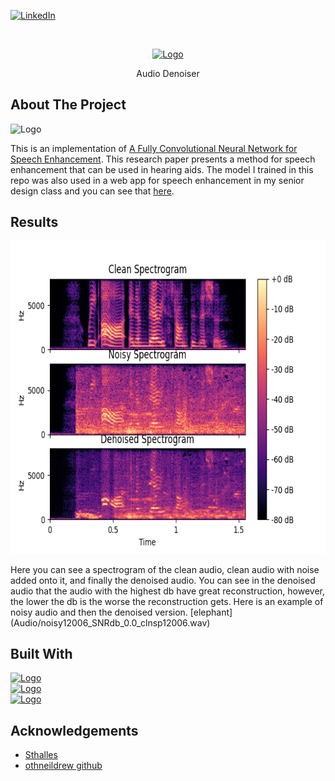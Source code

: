 <div id="top"></div>

[![LinkedIn][linkedin-shield]][linkedin-url]



<!-- PROJECT LOGO -->
<br />
<p align="center">
  <a href="https://github.com/othneildrew/Best-README-Template">
    <img src="https://raw.githubusercontent.com/mrbraden56/Best-README-Template/master/images/logo.png" alt="Logo" width="80" height="80">
  </a>

  <p align="center">
    Audio Denoiser
    <br />
  </p>
</p>




<!-- ABOUT THE PROJECT! -->
## About The Project

<a>
    <img src="https://miro.medium.com/max/1182/1*OOTqBsjpuXyfYJVdPxWtBA.png" alt="Logo" width="1100" height="500">
  </a>

This is an implementation of <a href="https://arxiv.org/pdf/1609.07132.pdf">A Fully Convolutional Neural Network for Speech Enhancement</a>. This research paper presents a method for speech enhancement that can be used in hearing aids. The model I trained in this repo was also used in a web app for speech enhancement in my senior design class and you can see that <a href="https://github.com/jrhaxton/JayHear">here</a>.

<!-- RESULTS! -->
## Results
<p align="center">
  <a>
      <img src="Audio/experiment25.png" alt="Logo" width="700" height="500">
    </a>
  </p>
  Here you can see a spectrogram of the clean audio, clean audio with noise added onto it, and finally the denoised audio. You can see in the denoised audio that the audio with the highest db have great reconstruction, however, the lower the db is the worse the reconstruction gets. Here is an example of noisy audio and then the denoised version.
  [elephant](Audio/noisy12006_SNRdb_0.0_clnsp12006.wav)

<!-- BUILT WITH! -->
## Built With


<a href="https://librosa.org/doc/main/index.html">
    <img src="https://librosa.org/doc/main/_static/librosa_logo_text.svg" alt="Logo" width="100" height="100">
       <br />
 </a>
 
 
 <a href="https://numpy.org/doc/stable/index.html#">
    <img src="https://numpy.org/doc/stable/_static/numpylogo.svg" alt="Logo" width="100" height="100">
       <br />
 </a>
      
  <a href="https://pytorch.org/">
    <img src="https://pytorch.org/assets/images/pytorch-logo.png" alt="Logo" width="100" height="100">
       <br />
 </a>








## Acknowledgements
* [Sthalles](https://sthalles.github.io/practical-deep-learning-audio-denoising/#:~:text=Introduction,degrading%20the%20signal%20of%20interest.&text=In%20this%20situation%2C%20a%20speech,to%20improve%20the%20speech%20signal.)
* [othneildrew github](https://github.com/othneildrew)





<!-- MARKDOWN LINKS & IMAGES -->
<!-- https://www.markdownguide.org/basic-syntax/#reference-style-links -->
[contributors-shield]: https://img.shields.io/github/contributors/othneildrew/Best-README-Template.svg?style=for-the-badge
[contributors-url]: https://github.com/othneildrew/Best-README-Template/graphs/contributors
[forks-shield]: https://img.shields.io/github/forks/othneildrew/Best-README-Template.svg?style=for-the-badge
[forks-url]: https://github.com/othneildrew/Best-README-Template/network/members
[stars-shield]: https://img.shields.io/github/stars/othneildrew/Best-README-Template.svg?style=for-the-badge
[stars-url]: https://github.com/othneildrew/Best-README-Template/stargazers
[issues-shield]: https://img.shields.io/github/issues/othneildrew/Best-README-Template.svg?style=for-the-badge
[issues-url]: https://github.com/othneildrew/Best-README-Template/issues
[license-shield]: https://img.shields.io/github/license/othneildrew/Best-README-Template.svg?style=for-the-badge
[license-url]: https://github.com/othneildrew/Best-README-Template/blob/master/LICENSE.txt
[linkedin-shield]: https://img.shields.io/badge/-LinkedIn-black.svg?style=for-the-badge&logo=linkedin&colorB=555
[linkedin-url]: https://www.linkedin.com/in/braden-lockwood-b7606a1b5/
[product-screenshot]: images/screenshot.png
